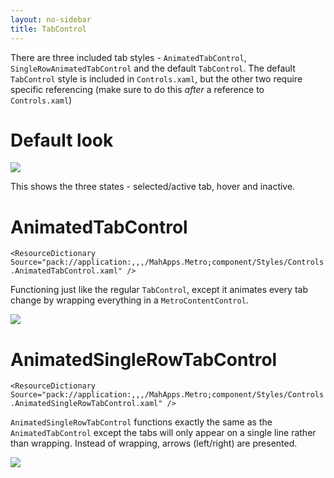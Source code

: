 ```yaml
---
layout: no-sidebar
title: TabControl
---
```

There are three included tab styles - `AnimatedTabControl`, `SingleRowAnimatedTabControl` and the default `TabControl`. 
The default `TabControl` style is included in `Controls.xaml`, but the other two require specific referencing (make sure to do this *after* a reference to `Controls.xaml`)

# Default look

![]({{site.baseurl}}/images/default_tab_control.png)  

This shows the three states - selected/active tab, hover and inactive.

# AnimatedTabControl

`<ResourceDictionary Source="pack://application:,,,/MahApps.Metro;component/Styles/Controls.AnimatedTabControl.xaml" />`

Functioning just like the regular `TabControl`, except it animates every tab change by wrapping everything in a `MetroContentControl`.

![]({{site.baseurl}}/images/animatedtabcontrol.gif)

# AnimatedSingleRowTabControl

`<ResourceDictionary Source="pack://application:,,,/MahApps.Metro;component/Styles/Controls.AnimatedSingleRowTabControl.xaml" />`

`AnimatedSingleRowTabControl` functions exactly the same as the `AnimatedTabControl` except the tabs will only appear on a single line rather than wrapping. 
Instead of wrapping, arrows (left/right) are presented.

![]({{site.baseurl}}/images/singlerow_tab_control.png)
